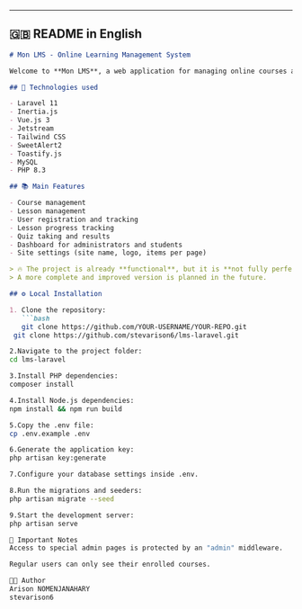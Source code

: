 
---

## 🇬🇧 README in English

```markdown
# Mon LMS - Online Learning Management System

Welcome to **Mon LMS**, a web application for managing online courses and lessons.

## 🚀 Technologies used

- Laravel 11
- Inertia.js
- Vue.js 3
- Jetstream
- Tailwind CSS
- SweetAlert2
- Toastify.js
- MySQL
- PHP 8.3

## 📚 Main Features

- Course management
- Lesson management
- User registration and tracking
- Lesson progress tracking
- Quiz taking and results
- Dashboard for administrators and students
- Site settings (site name, logo, items per page)

> 🔥 The project is already **functional**, but it is **not fully perfect yet**.  
> A more complete and improved version is planned in the future.

## ⚙️ Local Installation

1. Clone the repository:
   ```bash
   git clone https://github.com/YOUR-USERNAME/YOUR-REPO.git
 git clone https://github.com/stevarison6/lms-laravel.git

2.Navigate to the project folder:
cd lms-laravel

3.Install PHP dependencies:
composer install

4.Install Node.js dependencies:
npm install && npm run build

5.Copy the .env file:
cp .env.example .env

6.Generate the application key:
php artisan key:generate

7.Configure your database settings inside .env.

8.Run the migrations and seeders:
php artisan migrate --seed

9.Start the development server:
php artisan serve

🎯 Important Notes
Access to special admin pages is protected by an "admin" middleware.

Regular users can only see their enrolled courses.

🧑‍💻 Author
Arison NOMENJANAHARY
stevarison6
